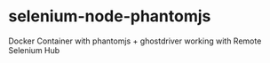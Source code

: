 # selenium-node-phantomjs
Docker Container with phantomjs + ghostdriver working with Remote Selenium Hub
